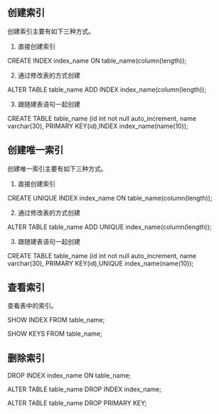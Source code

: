 

## 创建索引

创建索引主要有如下三种方式。

1. 直接创建索引

CREATE INDEX index_name ON table_name(column(length));

2. 通过修改表的方式创建

ALTER TABLE table_name ADD INDEX index_name(column(length));

3. 跟随建表语句一起创建

CREATE TABLE table_name (id int not null auto_increment, name varchar(30), PRIMARY KEY(id),INDEX index_name(name(10));


## 创建唯一索引

创建唯一索引主要有如下三种方式。

1. 直接创建索引

CREATE UNIQUE INDEX index_name ON table_name(column(length));

2. 通过修改表的方式创建

ALTER TABLE table_name ADD UNIQUE index_name(column(length));

3. 跟随建表语句一起创建

CREATE TABLE table_name (id int not null auto_increment, name varchar(30), PRIMARY KEY(id),UNIQUE  index_name(name(10));


## 查看索引

查看表中的索引。

SHOW INDEX FROM table_name;

SHOW KEYS FROM table_name;


## 删除索引

DROP INDEX index_name ON table_name;

ALTER TABLE table_name DROP INDEX index_name;

ALTER TABLE table_name DROP PRIMARY KEY;

